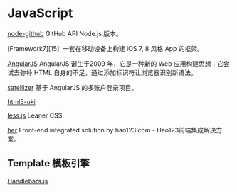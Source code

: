 JavaScript
==========

[node-github](https://github.com/Ju2ender/node-github)
GitHub API Node.js 版本。

[Framework7][15]: 一套在移动设备上构建 iOS 7, 8 风格 App 的框架。

[AngularJS](https://github.com/Ju2ender/angular.js)
AngularJS 诞生于2009 年，它是一种新的 Web 应用构建思想：它尝试去弥补 HTML 自身的不足，通过添加标识符让浏览器识别新语法。

[satellizer](https://github.com/sahat/satellizer)
基于 AngularJS 的多账户登录项目。

[html5-uki](https://github.com/bartuer/html5-uki)

[less.js](https://github.com/Ju2ender/less.js)
Leaner CSS.

[her](https://github.com/Ju2ender/her)
Front-end integrated solution by hao123.com - Hao123前端集成解决方案。


Template 模板引擎
----------------

[Handlebars.js](https://github.com/Ju2ender/handlebars.js)

